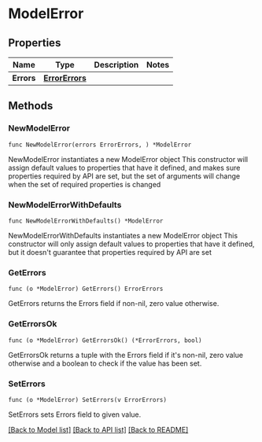 # ModelError

## Properties

Name | Type | Description | Notes
------------ | ------------- | ------------- | -------------
**Errors** | [**ErrorErrors**](ErrorErrors.md) |  | 

## Methods

### NewModelError

`func NewModelError(errors ErrorErrors, ) *ModelError`

NewModelError instantiates a new ModelError object
This constructor will assign default values to properties that have it defined,
and makes sure properties required by API are set, but the set of arguments
will change when the set of required properties is changed

### NewModelErrorWithDefaults

`func NewModelErrorWithDefaults() *ModelError`

NewModelErrorWithDefaults instantiates a new ModelError object
This constructor will only assign default values to properties that have it defined,
but it doesn't guarantee that properties required by API are set

### GetErrors

`func (o *ModelError) GetErrors() ErrorErrors`

GetErrors returns the Errors field if non-nil, zero value otherwise.

### GetErrorsOk

`func (o *ModelError) GetErrorsOk() (*ErrorErrors, bool)`

GetErrorsOk returns a tuple with the Errors field if it's non-nil, zero value otherwise
and a boolean to check if the value has been set.

### SetErrors

`func (o *ModelError) SetErrors(v ErrorErrors)`

SetErrors sets Errors field to given value.



[[Back to Model list]](../README.md#documentation-for-models) [[Back to API list]](../README.md#documentation-for-api-endpoints) [[Back to README]](../README.md)


